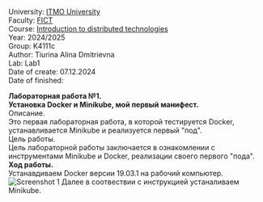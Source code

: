 University: [ITMO University](https://itmo.ru/ru/)  
Faculty: [FICT](https://fict.itmo.ru)   
Course: [Introduction to distributed technologies](https://github.com/itmo-ict-faculty/introduction-to-distributed-technologies)   
Year: 2024/2025  
Group: K4111c  
Author: Tiurina Alina Dmitrievna  
Lab: Lab1  
Date of create: 07.12.2024  
Date of finished:   

**Лабораторная работа №1.  
Установка Docker и Minikube, мой первый манифест.**  
Описание.  
Это первая лабораторная работа, в которой тестируется Docker, устанавливается Minikube и реализуется первый "под".  
Цель работы.   
Цель лабораторной работы заключается в ознакомлении с инструментами Minikube и Docker, реализации своего первого "пода".  
**Ход работы.**  
Устанавдиваем Docker версии 19.03.1 на рабочий компьютер.  
![Screenshot 1](https://github.com/Adalin43/2024_2025-introduction_to_distributed_technologies-k4111c-tiurina_a_d/blob/main/ЛР-1.1.png)
Далее в соотвествии с инструкцией устаналиваем Minikube.
